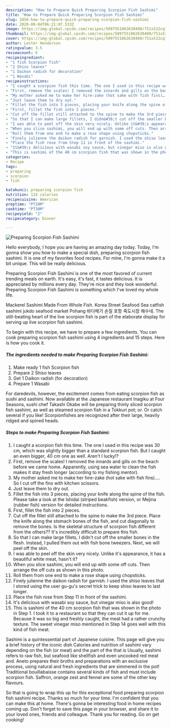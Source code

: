 ```yaml
---
description: "How to Prepare Quick Preparing Scorpion Fish Sashimi"
title: "How to Prepare Quick Preparing Scorpion Fish Sashimi"
slug: 2856-how-to-prepare-quick-preparing-scorpion-fish-sashimi
date: 2020-08-04T06:21:07.533Z
image: https://img-global.cpcdn.com/recipes/5097551062630400/751x532cq70/preparing-scorpion-fish-sashimi-recipe-main-photo.jpg
thumbnail: https://img-global.cpcdn.com/recipes/5097551062630400/751x532cq70/preparing-scorpion-fish-sashimi-recipe-main-photo.jpg
cover: https://img-global.cpcdn.com/recipes/5097551062630400/751x532cq70/preparing-scorpion-fish-sashimi-recipe-main-photo.jpg
author: Lester Henderson
ratingvalue: 3.5
reviewcount: 6
recipeingredient:
- "1 fish Scorpion fish"
- "2 Shiso leaves"
- "1 Daikon radish for decoration"
- "1 Wasabi"
recipeinstructions:
- "I caught a scorpion fish this time. The one I used in this recipe was 30 cm, which was slightly bigger than a standard scorpion fish. But I caught an even bigger, 40 cm one as well. Aren&#39;t I lucky!?"
- "First, remove the scales! I removed the innards and gills on the beach before we came home. Apparently, using sea water to clean the fish makes it stay fresh longer (according to my fishing mentor)."
- "My mother asked me to make her hire-zake (hot sake with fish fins)…. So I cut off the fins with kitchen scissors."
- "Just leave them to dry out."
- "Fillet the fish into 3 pieces, placing your knife along the spine of the fish. Please take a look at the Ishidai (striped beakfish) version, or Mejina (rubber fish) version for detailed instructions."
- "First, fillet the fish into 2 pieces."
- "Cut off the fillet still attached to the spine to make the 3rd piece. Place the knife along the stomach bones of the fish, and cut diagonally to remove the bones. Is the skeletal structure of scorpion fish different from the others?? It&#39;s incredibly difficult to prepare this fish."
- "So that I can make large fillets, I didn&#39;t cut off the smaller bones in the flesh. Instead, I pulled them out with fish bone tweezers. Next, we will peel off the skin."
- "I was able to peel off the skin very nicely. Unlike it&#39;s appearance, it has a beautiful white meat, hasn&#39;t it?"
- "When you slice sashimi, you will end up with some off cuts. Then arrange the off cuts as shown in this photo."
- "Roll them from one end to make a rose shape using chopsticks."
- "Finely julienne the daikon radish for garnish. I used the shiso leaves that I stored using the user gu-gu&#39;s secret trick to keep shiso leaves to last longer."
- "Place the fish rose from Step 11 in front of the sashimi."
- "It&#39;s delicious with wasabi soy sauce, but vinegar miso is also good!"
- "This is sashimi of the 40 cm scorpion fish that was shown in the photo in Step 1. I took it to a restaurant so that they can cut it up for me. Because it was so big and freshly caught, the meat had a rather crunchy texture. The sweet vinegar miso mentioned in Step 14 goes well with this kind of fish meat."
categories:
- Recipe
tags:
- preparing
- scorpion
- fish

katakunci: preparing scorpion fish 
nutrition: 124 calories
recipecuisine: American
preptime: "PT20M"
cooktime: "PT30M"
recipeyield: "2"
recipecategory: Dinner

---
```



![Preparing Scorpion Fish Sashimi](https://img-global.cpcdn.com/recipes/5097551062630400/751x532cq70/preparing-scorpion-fish-sashimi-recipe-main-photo.jpg)

Hello everybody, I hope you are having an amazing day today. Today, I'm gonna show you how to make a special dish, preparing scorpion fish sashimi. It is one of my favorites food recipes. For mine, I'm gonna make it a bit unique. This will be really delicious.

Preparing Scorpion Fish Sashimi is one of the most favored of current trending meals on earth. It's easy, it's fast, it tastes delicious. It is appreciated by millions every day. They're nice and they look wonderful. Preparing Scorpion Fish Sashimi is something which I've loved my whole life.

Mackerel Sashimi Made From Whole Fish. Korea Street Seafood Sea catfish sashimi jukdo seafood market Pohang 바다메기 손질 포항 죽도시장 해수네. The still-beating heart of the live scorpion fish is part of the elaborate display for serving up live scorpion fish sashimi.


To begin with this recipe, we have to prepare a few ingredients. You can cook preparing scorpion fish sashimi using 4 ingredients and 15 steps. Here is how you cook it.

<!--inarticleads1-->

##### The ingredients needed to make Preparing Scorpion Fish Sashimi:

1. Make ready 1 fish Scorpion fish
1. Prepare 2 Shiso leaves
1. Get 1 Daikon radish (for decoration)
1. Prepare 1 Wasabi


For daredevils, however, the excitement comes from eating scorpion fish as sushi and sashimi. Now available at the Japanese restaurant Inagiku at Four Seasons, sushi chef Takashi Okabe will be preparing thinly sliced scorpion fish sashimi, as well as steamed scorpion fish in a Tokkuri pot; or. Or catch several if you like! Scorpionfishes are recognized after their large, heavily ridged and spined heads. 

<!--inarticleads2-->

##### Steps to make Preparing Scorpion Fish Sashimi:

1. I caught a scorpion fish this time. The one I used in this recipe was 30 cm, which was slightly bigger than a standard scorpion fish. But I caught an even bigger, 40 cm one as well. Aren&#39;t I lucky!?
1. First, remove the scales! I removed the innards and gills on the beach before we came home. Apparently, using sea water to clean the fish makes it stay fresh longer (according to my fishing mentor).
1. My mother asked me to make her hire-zake (hot sake with fish fins)…. So I cut off the fins with kitchen scissors.
1. Just leave them to dry out.
1. Fillet the fish into 3 pieces, placing your knife along the spine of the fish. Please take a look at the Ishidai (striped beakfish) version, or Mejina (rubber fish) version for detailed instructions.
1. First, fillet the fish into 2 pieces.
1. Cut off the fillet still attached to the spine to make the 3rd piece. Place the knife along the stomach bones of the fish, and cut diagonally to remove the bones. Is the skeletal structure of scorpion fish different from the others?? It&#39;s incredibly difficult to prepare this fish.
1. So that I can make large fillets, I didn&#39;t cut off the smaller bones in the flesh. Instead, I pulled them out with fish bone tweezers. Next, we will peel off the skin.
1. I was able to peel off the skin very nicely. Unlike it&#39;s appearance, it has a beautiful white meat, hasn&#39;t it?
1. When you slice sashimi, you will end up with some off cuts. Then arrange the off cuts as shown in this photo.
1. Roll them from one end to make a rose shape using chopsticks.
1. Finely julienne the daikon radish for garnish. I used the shiso leaves that I stored using the user gu-gu&#39;s secret trick to keep shiso leaves to last longer.
1. Place the fish rose from Step 11 in front of the sashimi.
1. It&#39;s delicious with wasabi soy sauce, but vinegar miso is also good!
1. This is sashimi of the 40 cm scorpion fish that was shown in the photo in Step 1. I took it to a restaurant so that they can cut it up for me. Because it was so big and freshly caught, the meat had a rather crunchy texture. The sweet vinegar miso mentioned in Step 14 goes well with this kind of fish meat.


Sashimi is a quintessential part of Japanese cuisine. This page will give you a brief history of the iconic dish Calories and nutrition of sashimi vary depending on the fish (or meat) and the part of the that is Usually, sashimi refers to raw fish, but seafood like shellfish and even uncooked red meat and. Aneto prepares their broths and preparations with an exclusive process, using natural and fresh ingredients that are simmered in the pot! Traditional bouillabaisse contains several kinds of fish and must include scorpion fish. Saffron, orange zest and fennel are some of the other key flavours. 

So that is going to wrap this up for this exceptional food preparing scorpion fish sashimi recipe. Thanks so much for your time. I'm confident that you can make this at home. There's gonna be interesting food in home recipes coming up. Don't forget to save this page in your browser, and share it to your loved ones, friends and colleague. Thank you for reading. Go on get cooking!
